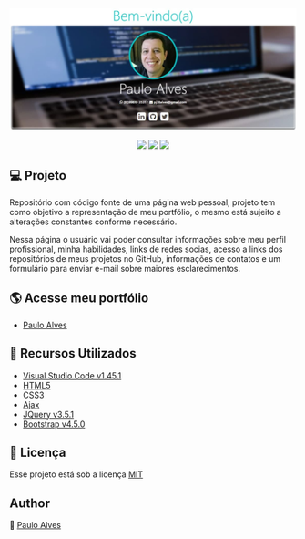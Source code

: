 ![Screenshot](https://github.com/PauloAlves8039/portfolio/blob/master/assets/img/screenshot/screenshot.png)

<p align="center">
<a href="https://getbootstrap.com/docs/4.5/getting-started/introduction/"><img src="https://img.shields.io/badge/bootstrap-v4.5.0-blueviolet"></a>
<a href="http://blog.jquery.com/2020/05/04/jquery-3-5-1-released-fixing-a-regression/"><img src="https://img.shields.io/badge/jquery-v3.5.1-blue"></a>
  <a href="https://github.com/PauloAlves8039/portfolio/blob/master/LICENSE.md"><img src="https://img.shields.io/badge/license-MIT-%2376EE00"></a>
</p>

## :computer: Projeto
Repositório com código fonte de uma página web pessoal, projeto tem como objetivo a representação de meu portfólio, o mesmo está sujeito a alterações constantes conforme necessário.

Nessa página o usuário vai poder consultar informações sobre meu perfil profissional, minha habilidades, links de redes socias, acesso a links dos repositórios de meus projetos no GitHub, informações de contatos e um formulário para enviar e-mail sobre maiores esclarecimentos.

## :earth_americas: Acesse meu portfólio
- [Paulo Alves](https://pauloalves8039.github.io/portfolio/)

## :wrench: Recursos Utilizados
- [Visual Studio Code v1.45.1](https://code.visualstudio.com/)
- [HTML5](https://www.w3schools.com/html/)
- [CSS3](https://www.w3schools.com/css/)
- [Ajax](https://developer.mozilla.org/pt-BR/docs/Web/Guide/AJAX/Getting_Started)
- [JQuery v3.5.1](http://blog.jquery.com/2020/05/04/jquery-3-5-1-released-fixing-a-regression/)
- [Bootstrap v4.5.0](https://getbootstrap.com/docs/4.5/getting-started/introduction/)

## :pencil: Licença
Esse projeto está sob a licença [MIT](https://github.com/PauloAlves8039/portfolio/blob/master/LICENSE.md)

## Author
:boy: [Paulo Alves](https://github.com/PauloAlves8039)
